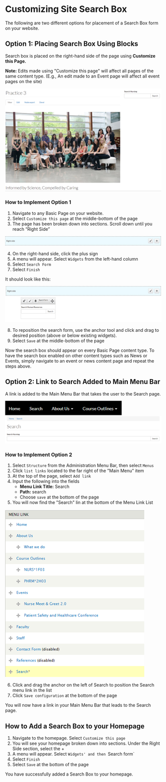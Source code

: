# Customizing Site Search Box

The following are two different options for placement of a Search Box form on your website. 

## Option 1: Placing Search Box Using Blocks

Search box is placed on the right-hand side of the page using **Customize this Page.** 

**Note:** Edits made using "Customize this page" will affect all pages of the same content type. (E.g., An edit made to an Event page will affect all event pages on the site)

![Image of search box on right side example](/images/Search-form-option-1.png)

### How to Implement Option 1

1. Navigate to any Basic Page on your website. 
2. Select `Customize this page` at the middle-bottom of the page
3. The page has been broken down into sections. Scroll down until you reach “Right Side”

![Image of Basic Page Mini Panel Right Side](/images/search-form-mini-panel.png)

4. On the right-hand side, click the plus sign
5. A menu will appear. Select `Widgets` from the left-hand column
6. Select `Search Form`
7. Select `Finish`

It should look like this: 

![Image of Search Form inside mini panel](/images/search-form-move.png)

8. To reposition the search form, use the anchor tool and click and drag to desired position (above or below existing widgets).
9. Select `Save` at the middle-bottom of the page

Now the search box should appear on every Basic Page content type. To have the search box enabled on other content types such as News or Events, simply navigate to an event or news content page and repeat the steps above. 


## Option 2: Link to Search Added to Main Menu Bar

A link is added to the Main Menu Bar that takes the user to the Search page. 

![image of Main Menu Bar](/images/search-form-option-2.png)
![Image of search form page](/images/search-form-option-2a.png)

### How to Implement Option 2
1. Select `Structure` from the Administration Menu Bar, then select `Menus`
2. Click `list links` located to the far right of the "Main Menu" item
3. At the top of the page, select `Add link`
4. Input the following into the fields
   * **Menu Link Title:** Search
   * **Path:** search
   * Choose `save` at the bottom of the page
5. You will now find the "Search" lin at the bottom of the Menu Link List 

![Image of Drupal Main Menu links](/images/search-form-menu-links.png)

6. Click and drag the anchor on the left of Search to position the Search menu link in the list
7. Click `Save configuration` at the bottom of the page

You will now have a link in your Main Menu Bar that leads to the Search page.

## How to Add a Search Box to your Homepage

1. Navigate to the homepage. Select `Customize this page`
2. You will see your homepage broken down into sections. Under the Right Side section, select the + 
3. A menu will appear. Select `Widgets' and then `Search form`
4. Select `Finish`
5. Select `Save` at the bottom of the page 

You have successfully added a Search Box to your homepage. 

